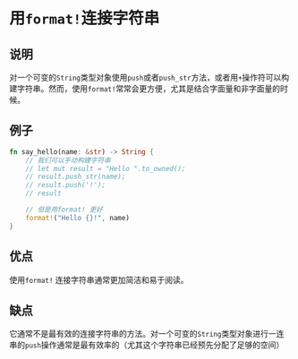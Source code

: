 # 用`format!`连接字符串

## 说明

对一个可变的`String`类型对象使用`push`或者`push_str`方法，或者用`+`操作符可以构建字符串。然而，使用`format!`常常会更方便，尤其是结合字面量和非字面量的时候。

## 例子

```rust
fn say_hello(name: &str) -> String {
    // 我们可以手动构建字符串
    // let mut result = "Hello ".to_owned();
    // result.push_str(name);
    // result.push('!');
    // result

    // 但是用format! 更好
    format!("Hello {}!", name)
}
```

## 优点

使用`format!` 连接字符串通常更加简洁和易于阅读。

## 缺点

它通常不是最有效的连接字符串的方法。对一个可变的`String`类型对象进行一连串的`push`操作通常是最有效率的（尤其这个字符串已经预先分配了足够的空间）
